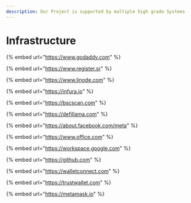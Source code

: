 ```yaml
---
description: Our Project is supported by multiple high grade Systems
---
```


# Infrastructure

{% embed url="https://www.godaddy.com" %}

{% embed url="https://www.register.sr" %}

{% embed url="https://www.linode.com" %}

{% embed url="https://infura.io" %}

{% embed url="https://bscscan.com" %}

{% embed url="https://defillama.com" %}

{% embed url="https://about.facebook.com/meta" %}

{% embed url="https://www.office.com" %}

{% embed url="https://workspace.google.com" %}

{% embed url="https://github.com" %}

{% embed url="https://walletconnect.com" %}

{% embed url="https://trustwallet.com" %}

{% embed url="https://metamask.io" %}
